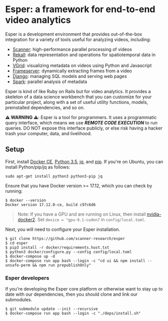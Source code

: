 # Esper: a framework for end-to-end video analytics

Esper is a development environment that provides out-of-the-box integration for a variety of tools useful for analyzing videos, including:
* [Scanner](https://github.com/scanner-research/scanner): high-performance parallel processing of videos
* [Rekall](https://github.com/scanner-research/rekall): data representation and operations for spatiotemporal data in Python
* [VGrid](https://github.com/scanner-research/vgrid): visualizing metadata on videos using Python and Javascript
* [Frameserver](https://github.com/scanner-research/frameserver): dynamically extracting frames from a video
* [Django](https://docs.djangoproject.com/en/2.2/): managing SQL models and serving web pages
* [Spark](https://spark.apache.org/): parallel analysis of metadata

Esper is kind of like Ruby on Rails but for video analytics. It provides a skeleton of a data science workbench that you can customize for your particular project, along with a set of useful utility functions, models, preinstalled dependencies, and so on.

**:warning: WARNING :warning:**: Esper is a tool for programmers. It uses a programmatic query interface, which means we use **_REMOTE CODE EXECUTION_** to run queries. DO NOT expose this interface publicly, or else risk having a hacker trash your computer, data, and livelihood.

## Setup

First, install [Docker CE](https://docs.docker.com/engine/installation/#supported-platforms), [Python 3.5](https://www.python.org/downloads/), [jq](https://stedolan.github.io/jq/download/), and [pip](https://pip.pypa.io/en/stable/installing/). If you're on Ubuntu, you can install Python/pip/jq as follows:
```
sudo apt-get install python3 python3-pip jq
```

Ensure that you have Docker version >= 17.12, which you can check by running:
```
$ docker --version
Docker version 17.12.0-ce, build c97c6d6
```

> Note: If you have a GPU and are running on Linux, then install [nvidia-docker2](https://github.com/NVIDIA/nvidia-docker). Set `device = "gpu-9.1-cudnn7` in `config/local.toml`.

Next, you will need to configure your Esper installation.

```
$ git clone https://github.com/scanner-research/esper
$ cd esper
$ pip3 install -r docker/requirements.host.txt
$ python3 docker/configure.py --config config/local.toml
$ docker-compose up -d
$ docker-compose run app bash --login -c "cd ui && npm install --unsafe-perm && npm run prepublishOnly"
```

### Esper developers

If you're developing the Esper core platform or otherwise want to stay up to date with our dependencies, then you should clone and link our submodules.

```
$ git submodule update --init --recursive
$ docker-compose run app bash --login -c "./deps/install.sh"
```
